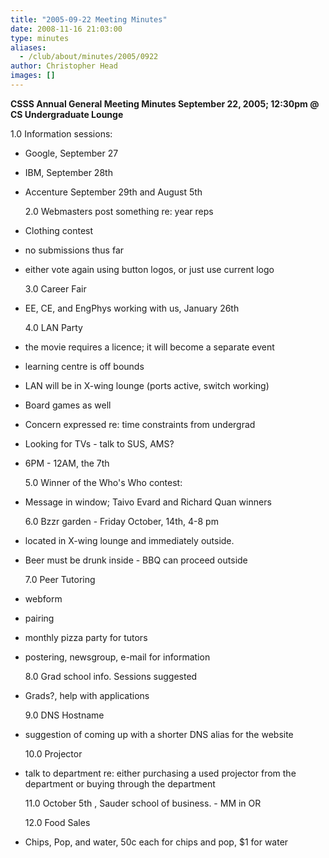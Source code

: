 ```yaml
---
title: "2005-09-22 Meeting Minutes"
date: 2008-11-16 21:03:00
type: minutes
aliases:
  - /club/about/minutes/2005/0922
author: Christopher Head
images: []
---
```


**CSSS Annual General Meeting Minutes
September 22, 2005; 12:30pm @ CS Undergraduate Lounge**

1.0 Information sessions:

*   Google, September 27
*   IBM, September 28th
*   Accenture September 29th and August 5th

    2.0 Webmasters post something re: year reps

*   Clothing contest
*   no submissions thus far
*   either vote again using button logos, or just use current logo

    3.0 Career Fair

*   EE, CE, and EngPhys working with us, January 26th

    4.0 LAN Party

*   the movie requires a licence; it will become a separate event
*   learning centre is off bounds
*   LAN will be in X-wing lounge (ports active, switch working)
*   Board games as well
*   Concern expressed re: time constraints from undergrad
*   Looking for TVs - talk to SUS, AMS?
*   6PM - 12AM, the 7th

    5.0 Winner of the Who's Who contest:

*   Message in window; Taivo Evard and Richard Quan winners

    6.0 Bzzr garden - Friday October, 14th, 4-8 pm

*   located in X-wing lounge and immediately outside.
*   Beer must be drunk inside - BBQ can proceed outside

    7.0 Peer Tutoring

*   webform
*   pairing
*   monthly pizza party for tutors
*   postering, newsgroup, e-mail for information

    8.0 Grad school info. Sessions suggested

*   Grads?, help with applications

    9.0 DNS Hostname

*   suggestion of coming up with a shorter DNS alias for the website

    10.0 Projector

*   talk to department re: either purchasing a used projector from the department or buying through the department

    11.0 October 5th , Sauder school of business. - MM in OR

    12.0 Food Sales

*   Chips, Pop, and water, 50c each for chips and pop, $1 for water
